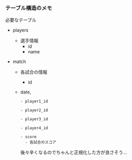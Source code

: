 ### テーブル構造のメモ

必要なテーブル

- players

  - 選手情報
    - id
    - name

- match

  - 各試合の情報
    - id
  - date,

        - player1_id

        - player2_id

        - player3_id

        - player4_id

        - score
          - 各試合のスコア

    後々辛くなるのでちゃんと正規化した方が良さそう...
